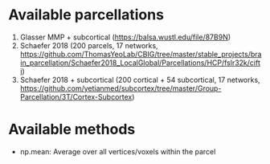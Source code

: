 # Available parcellations
 1. Glasser MMP + subcortical (https://balsa.wustl.edu/file/87B9N)
 2. Schaefer 2018 (200 parcels, 17 networks, https://github.com/ThomasYeoLab/CBIG/tree/master/stable_projects/brain_parcellation/Schaefer2018_LocalGlobal/Parcellations/HCP/fslr32k/cifti)
 3. Schaefer 2018 + subcortical (200 cortical + 54 subcortical, 17 networks, https://github.com/yetianmed/subcortex/tree/master/Group-Parcellation/3T/Cortex-Subcortex)

# Available methods
 - np.mean: Average over all vertices/voxels within the parcel